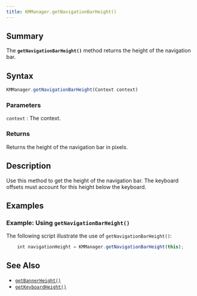 ```yaml
---
title: KMManager.getNavigationBarHeight()
---
```


## Summary

The **`getNavigationBarHeight()`** method returns the height of the navigation bar.

## Syntax

``` javascript
KMManager.getNavigationBarHeight(Context context)
```

### Parameters

`context`
:   The context.

### Returns

Returns the height of the navigation bar in pixels.

## Description

Use this method to get the height of the navigation bar. The keyboard offsets must account for this height below the keyboard.

## Examples

### Example: Using `getNavigationBarHeight()`

The following script illustrate the use of `getNavigationBarHeight()`:

``` javascript
    int navigationHeight = KMManager.getNavigationBarHeight(this);

```

## See Also

-   [`getBannerHeight()`](getBannerHeight)
-   [`getKeyboardHeight()`](getKeyboardHeight)

